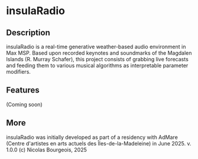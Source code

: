 # insulaRadio
## Description
insulaRadio is a real-time generative weather-based audio environment in Max MSP. Based upon recorded keynotes and soundmarks of the Magdalen Islands (R. Murray Schafer), this project consists of grabbing live forecasts and feeding them to various musical algorithms as interpretable parameter modifiers.

## Features
(Coming soon)

## More
insulaRadio was initially developed as part of a residency with AdMare (Centre d'artistes en arts actuels des Îles-de-la-Madeleine) in June 2025.
v. 1.0.0
(c) Nicolas Bourgeois, 2025
